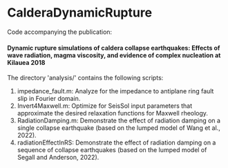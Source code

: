 # CalderaDynamicRupture
Code accompanying the publication: 

#### Dynamic rupture simulations of caldera collapse earthquakes: Effects of wave radiation, magma viscosity, and evidence of complex nucleation at Kilauea 2018

The directory 'analysis/' contains the following scripts:
1. impedance_fault.m: Analyze for the impedance to antiplane ring fault slip in Fourier domain. 
2. Invert4Maxwell.m: Optimize for SeisSol input parameters that approximate the desired relaxation functions for Maxwell rheology.
3. RadiationDamping.m: Demonstrate the effect of radiation damping on a single collapse earthquake (based on the lumped model of Wang et al., 2022).
4. radiationEffectInRS: Demonstrate the effect of radiation damping on a sequence of collapse earthquakes (based on the lumped model of Segall and Anderson, 2022).
